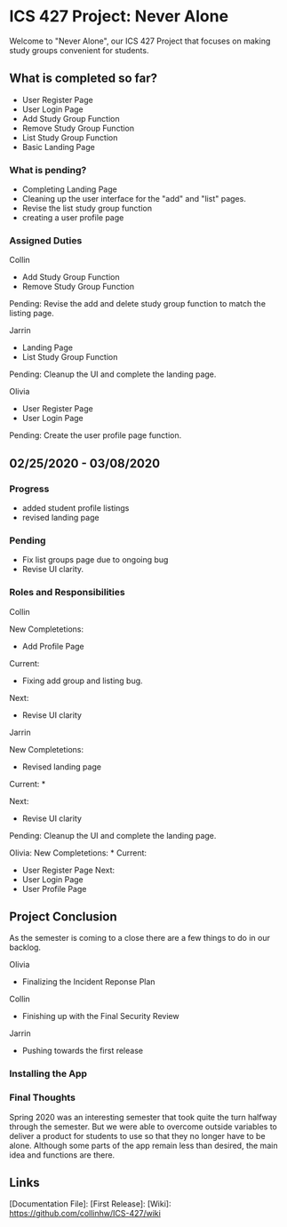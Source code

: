 # ICS 427 Project: Never Alone

Welcome to "Never Alone", our ICS 427 Project that focuses on making study groups convenient for students.

## What is completed so far?
* User Register Page
* User Login Page
* Add Study Group Function
* Remove Study Group Function
* List Study Group Function
* Basic Landing Page

### What is pending?
* Completing Landing Page
* Cleaning up the user interface for the "add" and "list" pages.
* Revise the list study group function
* creating a user profile page

### Assigned Duties
Collin
* Add Study Group Function
* Remove Study Group Function

Pending: Revise the add and delete study group function to match the listing page.

Jarrin
* Landing Page
* List Study Group Function

Pending: Cleanup the UI and complete the landing page.

Olivia
* User Register Page
* User Login Page

Pending: Create the user profile page function.

## 02/25/2020 - 03/08/2020

### Progress
* added student profile listings
* revised landing page

### Pending
* Fix list groups page due to ongoing bug
* Revise UI clarity.

### Roles and Responsibilities
Collin

New Completetions:
* Add Profile Page

Current:
* Fixing add group and listing bug.

Next:
* Revise UI clarity

Jarrin

New Completetions:
*  Revised landing page

Current:
* 

Next:
* Revise UI clarity

Pending: Cleanup the UI and complete the landing page.

Olivia:
New Completetions:
* 
Current:
* User Register Page
Next:
* User Login Page
* User Profile Page

## Project Conclusion
  As the semester is coming to a close there are a few things to do in our backlog.
 
Olivia
* Finalizing the Incident Reponse Plan

Collin
* Finishing up with the Final Security Review

Jarrin
* Pushing towards the first release

### Installing the App

### Final Thoughts
  Spring 2020 was an interesting semester that took quite the turn halfway through the semester. But we were able to overcome outside variables to deliver a product for students to use so that they no longer have to be alone. Although some parts of the app remain less than desired, the main idea and functions are there.

## Links
[Online Repository]: https://github.com/collinhw/ICS-427
[Documentation File]: 
[First Release]:
[Wiki]: https://github.com/collinhw/ICS-427/wiki

